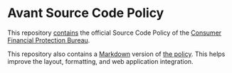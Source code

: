 # Avant Source Code Policy

This repository [contains](avant-source-code-policy.txt)
the official Source Code Policy of the
[Consumer Financial Protection Bureau](http://www.consumerfinance.gov/).

This repository also contains a [Markdown](http://daringfireball.net/projects/markdown/) version of 
[the policy](avant-source-code-policy.md).
This helps improve the layout, formatting, and web application integration.
